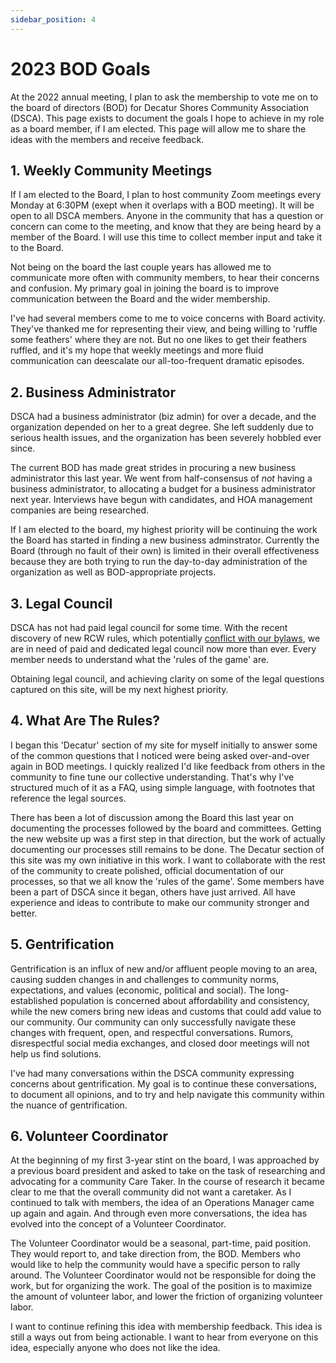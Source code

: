 ```yaml
---
sidebar_position: 4
---
```


# 2023 BOD Goals

At the 2022 annual meeting, I plan to ask the membership to vote me on to the board of directors (BOD) for Decatur Shores Community Association (DSCA). This page exists to document the goals I hope to achieve in my role as a board member, if I am elected. This page will allow me to share the ideas with the members and receive feedback.

## 1. Weekly Community Meetings

If I am elected to the Board, I plan to host community Zoom meetings every Monday at 6:30PM (exept when it overlaps with a BOD meeting). It will be open to all DSCA members. Anyone in the community that has a question or concern can come to the meeting, and know that they are being heard by a member of the Board. I will use this time to collect member input and take it to the Board.

Not being on the board the last couple years has allowed me to communicate more often with community members, to hear their concerns and confusion. My primary goal in joining the board is to improve communication between the Board and the wider membership.

I've had several members come to me to voice concerns with Board activity. They've thanked me for representing their view, and being willing to 'ruffle some feathers' where they are not. But no one likes to get their feathers ruffled, and it's my hope that weekly meetings and more fluid communication can deescalate our all-too-frequent dramatic episodes.

## 2. Business Administrator

DSCA had a business administrator (biz admin) for over a decade, and the organization depended on her to a great degree. She left suddenly due to serious health issues, and the organization has been severely hobbled ever since.

The current BOD has made great strides in procuring a new business administrator this last year. We went from half-consensus of *not* having a business administrator, to allocating a budget for a business administrator next year. Interviews have begun with candidates, and HOA management companies are being researched.

If I am elected to the board, my highest priority will be continuing the work the Board has started in finding a new business adminstrator. Currently the Board (through no fault of their own) is limited in their overall effectiveness because they are both trying to run the day-to-day administration of the organization as well as BOD-appropriate projects.

## 3. Legal Council

DSCA has not had paid legal council for some time. With the recent discovery of new RCW rules, which potentially [conflict with our bylaws](http://localhost:3000/docs/dectur/dsca-governance-faq#how-are-dues-determined), we are in need of paid and dedicated legal council now more than ever. Every member needs to understand what the 'rules of the game' are.

Obtaining legal council, and achieving clarity on some of the legal questions captured on this site, will be my next highest priority.


## 4. What Are The Rules?

I began this 'Decatur' section of my site for myself initially to answer some of the common questions that I noticed were being asked over-and-over again in BOD meetings. I quickly realized I'd like feedback from others in the community to fine tune our collective understanding. That's why I've structured much of it as a FAQ, using simple language, with footnotes that reference the legal sources.

There has been a lot of discussion among the Board this last year on documenting the processes followed by the board and committees. Getting the new website up was a first step in that direction, but the work of actually documenting our processes still remains to be done. The Decatur section of this site was my own initiative in this work. I want to collaborate with the rest of the community to create polished, official documentation of our processes, so that we all know the 'rules of the game'. Some members have been a part of DSCA since it began, others have just arrived. All have experience and ideas to contribute to make our community stronger and better.

## 5. Gentrification

Gentrification is an influx of new and/or affluent people moving to an area, causing sudden changes in and challenges to community norms, expectations, and values (economic, political and social). The long-established population is concerned about affordability and consistency, while the new comers bring new ideas and customs that could add value to our community. Our community can only successfully navigate these changes with frequent, open, and respectful conversations. Rumors, disrespectful social media exchanges, and closed door meetings will not help us find solutions.

I've had many conversations within the DSCA community expressing concerns about gentrification. My goal is to continue these conversations, to document all opinions, and to try and help navigate this community within the nuance of gentrification.

## 6. Volunteer Coordinator

At the beginning of my first 3-year stint on the board, I was approached by a previous board president and asked to take on the task of researching and advocating for a community Care Taker. In the course of research it became clear to me that the overall community did not want a caretaker. As I continued to talk with members, the idea of an Operations Manager came up again and again.  And through even more conversations, the idea has evolved into the concept of a Volunteer Coordinator.

The Volunteer Coordinator would be a seasonal, part-time, paid position. They would report to, and take direction from, the BOD. Members who would like to help the community would have a specific person to rally around. The Volunteer Coordinator would not be responsible for doing the work, but for organizing the work. The goal of the position is to maximize the amount of volunteer labor, and lower the friction of organizing volunteer labor.

I want to continue refining this idea with membership feedback. This idea is still a ways out from being actionable. I want to hear from everyone on this idea, especially anyone who does not like the idea.
